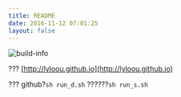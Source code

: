 ```yaml
---
title: README
date: 2016-11-12 07:01:25
layout: false
---
```


![build-info](https://travis-ci.org/lyloou/lyloou.github.io.svg)

??? [http://lyloou.github.io](http://lyloou.github.io)

??? github?`sh run_d.sh`
??????`sh run_s.sh`
